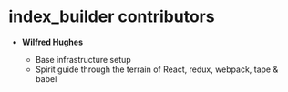 index_builder contributors
============================================

* **[Wilfred Hughes](https://github.com/Wilfred)**

  * Base infrastructure setup
  * Spirit guide through the terrain of React, redux, webpack, tape & babel
